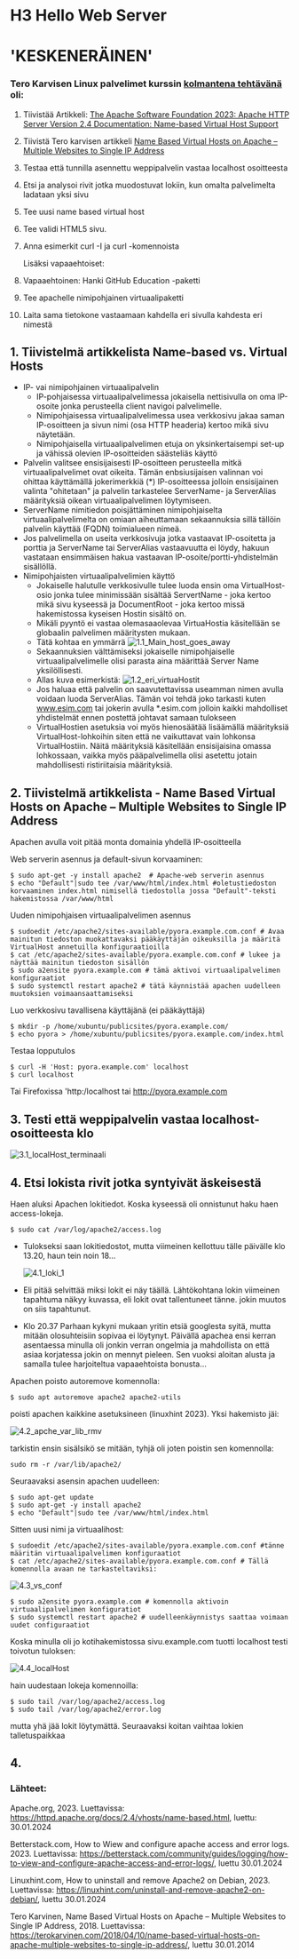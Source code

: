 # H3 Hello Web Server

# **'KESKENERÄINEN'**

### Tero Karvisen Linux palvelimet kurssin [kolmantena tehtävänä](https://terokarvinen.com/2024/linux-palvelimet-2024-alkukevat/#h3-hello-web-server) oli:
1. Tiivistää Artikkeli: [The Apache Software Foundation 2023: Apache HTTP Server Version 2.4 Documentation: Name-based Virtual Host Support](https://httpd.apache.org/docs/2.4/vhosts/name-based.html)
2. Tiivistä Tero karvisen artikkeli [Name Based Virtual Hosts on Apache – Multiple Websites to Single IP Address](https://terokarvinen.com/2018/04/10/name-based-virtual-hosts-on-apache-multiple-websites-to-single-ip-address/)
3. Testaa että tunnilla asennettu weppipalvelin vastaa localhost osoitteesta
4. Etsi ja analysoi rivit jotka muodostuvat lokiin, kun omalta palvelimelta ladataan yksi sivu
5. Tee uusi name based virtual host
6. Tee validi HTML5 sivu.
7. Anna esimerkit curl -I ja curl -komennoista

   Lisäksi vapaaehtoiset:
9. Vapaaehtoinen: Hanki GitHub Education -paketti
10. Tee apachelle nimipohjainen virtuaalipaketti
11. Laita sama tietokone vastaamaan kahdella eri sivulla kahdesta eri nimestä

## 1. Tiivistelmä artikkelista Name-based vs. Virtual Hosts
- IP- vai nimipohjainen virtuaalipalvelin
  - IP-pohjaisessa virtuaalipalvelimessa jokaisella nettisivulla on oma IP-osoite jonka perusteella client navigoi palvelimelle.
  - Nimipohjaisessa virtuaalipalvelimessa usea verkkosivu jakaa saman IP-osoitteen ja sivun nimi (osa HTTP headeria) kertoo mikä sivu näytetään.
  - Nimipohjaisella virtuaalipalvelimen etuja on yksinkertaisempi set-up ja vähissä olevien IP-osoitteiden säästeliäs käyttö
- Palvelin valitsee ensisijaisesti IP-osoitteen perusteella mitkä virtuaalipalvelimet ovat oikeita. Tämän enbsiusijaisen valinnan voi ohittaa käyttämällä jokerimerkkiä (*) IP-osoitteessa jolloin ensisijainen valinta "ohitetaan" ja palvelin tarkastelee ServerName- ja ServerAlias määrityksiä oikean virtuaalipalvelimen löytymiseen.
- ServerName nimitiedon poisjättäminen nimipohjaiselta virtuaalipalvelimelta on omiaan aiheuttamaan sekaannuksia sillä tällöin palvelin käyttää (FQDN) toimialueen nimeä.
- Jos palvelimella on useita verkkosivuja jotka vastaavat IP-osoitetta ja porttia ja ServerName tai ServerAlias vastaavuutta ei löydy, hakuun vastataan ensimmäisen hakua vastaavan IP-osoite/portti-yhdistelmän sisällöllä.
- Nimipohjaisten virtuaalipalvelimien käyttö
  - Jokaiselle halutulle verkkosivulle tulee luoda ensin oma VirtualHost-osio jonka tulee minimissään sisältää ServertName - joka kertoo mikä sivu kyseessä ja DocumentRoot - joka kertoo missä hakemistossa kyseisen Hostin sisältö on.
  - Mikäli pyyntö ei vastaa olemasaaolevaa VirtuaHostia käsitellään se globaalin palvelimen määritysten mukaan.
  - Tätä kohtaa en ymmärrä
      ![1.1_Main_host_goes_away](https://github.com/syjaka/Linux-Palvelimet-2024/blob/main/images/1.1_Main_host_goes_away.png)
  - Sekaannuksien välttämiseksi jokaiselle nimipohjaiselle virtuaalipalvelimelle olisi parasta aina määrittää Server Name yksilöllisesti.
  - Allas kuva esimerkistä:
    ![1.2_eri_virtuaHostit](https://github.com/syjaka/Linux-Palvelimet-2024/blob/main/images/1.2_eri_virtuaHostit.png)
  - Jos haluaa että palvelin on saavutettavissa useamman nimen avulla voidaan luoda ServerAlias. Tämän voi tehdä joko tarkasti kuten www.esim.com tai jokerin avulla *.esim.com jolloin kaikki mahdolliset yhdistelmät ennen postettä johtavat samaan tulokseen
  - VirtualHostien asetuksia voi myös hienosäätää lisäämällä määrityksiä VirtualHost-lohkoihin siten että ne vaikuttavat vain lohkonsa VirtualHostiin. Näitä määrityksiä käsitellään ensisijaisina omassa lohkossaan, vaikka myös pääpalvelimella olisi asetettu jotain mahdollisesti ristiriitaisia määrityksiä. 
 
## 2. Tiivistelmä artikkelista - Name Based Virtual Hosts on Apache – Multiple Websites to Single IP Address

Apachen avulla voit pitää monta domainia yhdellä IP-osoitteella

   Web serverin asennus ja default-sivun korvaaminen:
    
    $ sudo apt-get -y install apache2  # Apache-web serverin asennus
    $ echo "Default"|sudo tee /var/www/html/index.html #oletustiedoston korvaaminen index.html nimisellä tiedostolla jossa "Default"-teksti hakemistossa /var/www/html

   Uuden nimipohjaisen virtuaalipalvelimen asennus

    $ sudoedit /etc/apache2/sites-available/pyora.example.com.conf # Avaa mainitun tiedoston muokattavaksi pääkäyttäjän oikeuksilla ja määritä VirtualHost annetuilla konfiguraatioilla
    $ cat /etc/apache2/sites-available/pyora.example.com.conf # lukee ja näyttää mainitun tiedoston sisällön
    $ sudo a2ensite pyora.example.com # tämä aktivoi virtuaalipalvelimen konfiguraatiot
    $ sudo systemctl restart apache2 # tätä käynnistää apachen uudelleen muutoksien voimaansaattamiseksi

   Luo verkkosivu tavallisena käyttäjänä (ei pääkäyttäjä)

    $ mkdir -p /home/xubuntu/publicsites/pyora.example.com/
    $ echo pyora > /home/xubuntu/publicsites/pyora.example.com/index.html

   Testaa lopputulos

    $ curl -H 'Host: pyora.example.com' localhost
    $ curl localhost

 Tai Firefoxissa 'http:/localhost tai http://pyora.example.com

 ## 3. Testi että weppipalvelin vastaa localhost-osoitteesta klo 

   ![3.1_localHost_terminaali](https://github.com/syjaka/Linux-Palvelimet-2024/blob/main/images/3.1_localHost_terminaali_.png)

## 4. Etsi lokista rivit jotka syntyivät äskeisestä

Haen aluksi Apachen lokitiedot. Koska kyseessä oli onnistunut haku haen access-lokeja.

    $ sudo cat /var/log/apache2/access.log

- Tulokseksi saan lokitiedostot, mutta viimeinen kellottuu tälle päivälle klo 13.20, haun tein noin 18...

   ![4.1_loki_1](https://github.com/syjaka/Linux-Palvelimet-2024/blob/main/images/4.1_loki_1.png)

- Eli pitää selvittää miksi lokit ei näy täällä. Lähtökohtana lokin viimeinen tapahtuma näkyy kuvassa, eli lokit ovat tallentuneet tänne. jokin muutos on siis tapahtunut.

- Klo 20.37 Parhaan kykyni mukaan yritin etsiä googlesta syitä, mutta mitään olosuhteisiin sopivaa ei löytynyt.
Päivällä apachea ensi kerran asentaessa minulla oli jonkin verran ongelmia ja mahdollista on että asiaa korjatessa jokin on mennyt pieleen. Sen vuoksi aloitan alusta ja samalla tulee harjoiteltua vapaaehtoista bonusta...

Apachen poisto autoremove komennolla:

    $ sudo apt autoremove apache2 apache2-utils  

poisti apachen kaikkine asetuksineen (linuxhint 2023). Yksi hakemisto jäi:

![4.2_apche_var_lib_rmv](https://github.com/syjaka/Linux-Palvelimet-2024/blob/main/images/4.2_apache_var_lib_not_rmv.png)

tarkistin ensin sisälsikö se mitään, tyhjä oli joten poistin sen komennolla:

    sudo rm -r /var/lib/apache2/

Seuraavaksi asensin apachen uudelleen:

    $ sudo apt-get update
    $ sudo apt-get -y install apache2
    $ echo "Default"|sudo tee /var/www/html/index.html

Sitten uusi nimi ja virtuaalihost:

    $ sudoedit /etc/apache2/sites-available/pyora.example.com.conf #tänne määritän virtuaalipalvelimen konfiguraatiot
    $ cat /etc/apache2/sites-available/pyora.example.com.conf # Tällä komennolla avaan ne tarkasteltaviksi:
![4.3_vs_conf](https://github.com/syjaka/Linux-Palvelimet-2024/blob/main/images/4.3vs_conf.png)

    $ sudo a2ensite pyora.example.com # komennolla aktivoin virtuaalipalvelimen konfiguratiot
    $ sudo systemctl restart apache2 # uudelleenkäynnistys saattaa voimaan uudet configuraatiot

Koska minulla oli jo kotihakemistossa sivu.example.com tuotti localhost testi toivotun tuloksen:

   ![4.4_localHost](https://github.com/syjaka/Linux-Palvelimet-2024/blob/main/images/4.4_localHost.png)

hain uudestaan lokeja komennoilla:

    $ sudo tail /var/log/apache2/access.log
    $ sudo tail /var/log/apache2/error.log
mutta yhä jää lokit löytymättä. Seuraavaksi koitan vaihtaa lokien talletuspaikkaa


    







   

 ## 4. 

    
  


  

### Lähteet:

Apache.org, 2023. Luettavissa: https://httpd.apache.org/docs/2.4/vhosts/name-based.html, luettu: 30.01.2024

Betterstack.com, How to Wiew and configure apache access and error logs. 2023. Luettavissa: https://betterstack.com/community/guides/logging/how-to-view-and-configure-apache-access-and-error-logs/, luettu 30.01.2024

Linuxhint.com, How to uninstall and remove Apache2 on Debian, 2023. Luettavissa: https://linuxhint.com/uninstall-and-remove-apache2-on-debian/, luettu 30.01.2024

Tero Karvinen, Name Based Virtual Hosts on Apache – Multiple Websites to Single IP Address, 2018. Luettavissa: https://terokarvinen.com/2018/04/10/name-based-virtual-hosts-on-apache-multiple-websites-to-single-ip-address/, luettu 30.01.2014

